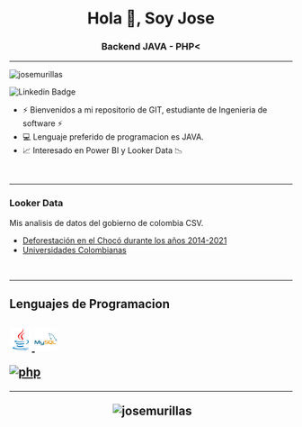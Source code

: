 <h1 align="center">Hola 👋, Soy Jose</h1>
<h3 align="center">Backend JAVA - PHP<</h3>

---
<p align="left"> <img src="https://komarev.com/ghpvc/?username=josemurillas&label=Profile%20views&color=0e75b6&style=flat" alt="josemurillas" /> </p>

![Linkedin Badge](https://img.shields.io/badge/-JoseAlejandroMurillasZuñiga-blue?style=flat-square&logo=Linkedin&logoColor=white&link=https://www.linkedin.com/in/jose-alejandro-murillas-zu%C3%B1iga-3477331ab/)

- ⚡ Bienvenidos a mi repositorio de GIT, estudiante de Ingenieria de software ⚡
- 💻 Lenguaje preferido de programacion es JAVA.
- 📈 Interesado en Power BI y Looker Data 📉

<br />

--- 

### Looker Data 
Mis analisis de datos del gobierno de colombia CSV.
- [Deforestación en el Chocó durante los años 2014-2021](https://lookerstudio.google.com/u/0/reporting/5fd9b1bb-db6a-45d6-9310-8a4f57c6da64)
- [Universidades Colombianas](https://lookerstudio.google.com/u/0/reporting/5bdf0a44-d601-4e65-bb4f-5962aee5b06f)

<br />

---
<h2> Lenguajes de Programacion <h2>
<p align="left"> <a href="https://www.java.com" target="_blank" rel="noreferrer"> <img src="https://raw.githubusercontent.com/devicons/devicon/master/icons/java/java-original.svg" alt="java" width="40" height="40"/> </a> <a href="https://www.mysql.com/" target="_blank" rel="noreferrer"> <img src="https://raw.githubusercontent.com/devicons/devicon/master/icons/mysql/mysql-original-wordmark.svg" alt="mysql" width="40" height="40"/> </a> </p>
<p align="left"> <a href="https://www.php.net" target="_blank" rel="noreferrer"> <img src="https://www.php.net/images/logos/new-php-logo.svg" alt="php" width="40" height="40"/> </a>

<br />
  
---
  
<p align="center">&nbsp;<img align="center" src="https://github-readme-stats.vercel.app/api?username=josemurillas&show_icons=true&locale=en" alt="josemurillas" /></p>
